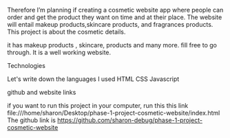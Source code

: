 Therefore I’m planning if creating a cosmetic website app where people can order and get the product they want on time and at their place. The website  will entail makeup products,skincare products, and  fragrances products. This project is about the cosmetic details.




it has makeup products , skincare, products and many more.
fill free to go through.
It is a well working website.


Technologies

Let's write down the languages I used
HTML
CSS
Javascript

github and website links

if you want to run this project in your computer, run this this link file:///home/sharon/Desktop/phase-1-project-cosmetic-website/index.html
The github link is https://github.com/sharon-debug/phase-1-project-cosmetic-website